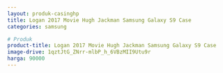```yaml
---
layout: produk-casinghp
title: Logan 2017 Movie Hugh Jackman Samsung Galaxy S9 Case
categories: samsung

# Produk
product-title: Logan 2017 Movie Hugh Jackman Samsung Galaxy S9 Case
image-drive: 1qztJtG_ZNrr-mlbP_h_6VBzMII9Utu9r
harga: 90000
---
```

